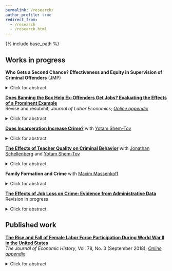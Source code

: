 ```yaml
---
permalink: /research/
author_profile: true
redirect_from:
  - /research
  - /research.html
---
```


{% include base_path %}

## Works in progress

**Who Gets a Second Chance? Effectiveness and Equity in Supervision of Criminal Offenders** (JMP)
<details><summary>Click for abstract</summary>
<dl><dd>Most convicted criminals are given probation instead of prison time: they return home and can return to work, but a technical rule violation such as not paying fees can land them in prison. In North Carolina, technical violations account for 40% of all prison spells and are 33% more common among black offenders. I use comprehensive administrative data to analyze the impacts of a 2011 reform that eliminated prison punishment for many kinds of technical violations. Overall prison entry rates due to rule violations in the first year of probation fell by 5.5 percentage points (p.p.)&mdash;a 33 percent decline&mdash;offset by a 2.0 p.p. average increase in arrests for new crimes, implying that about 40% of rule violators would have committed crimes. Comparing black and white probationers, however, I find a much larger reduction in rule-related imprisonments but only a slightly bigger rise in arrests for black probationers.  As a result, reducing rule-breaker incarceration eliminates the black-white gap in probationers' imprisonment rates without substantially impacting the black-white gap in criminal offending. To justify the state's use of technical rule violations, the social cost of black reoffenders' crime must be 50-100% larger than that of whites. I then use a competing hazards framework to quantify potential behavioral responses to weaker punishments for rule breaking and to compare the impacts of specific types of technical rules. I find that behavioral responses are negligible and that rules related to the payment of fees and fines are particularly ineffective in preventing future crimes and have large disparate impacts by race. Such rules continue to be used extensively in many states today.</dd></dl></details>

[**Does Banning the Box Help Ex-Offenders Get Jobs? Evaluating the Effects of a Prominent Example**](/files/btb_seattle_0418.pdf)  
Revise and resubmit, *Journal of Labor Economics*; [*Online appendix*](/files/btb_online_appendix_0418.pdf)
<details><summary>Click for abstract</summary>
<dl><dd>This paper uses merged administrative employment and conviction data to evaluate laws that restrict employers' information about job seekers' criminal records. I first show that records are barriers to employment: earnings decline 30% after a first conviction due to both less work overall and shifts to lower paying industries. However, I find that a 2013 Seattle law barring employers from examining job applicants' criminal records until after an initial screening had no impact on ex-offenders' employment or wages regardless of race. The results are consistent with ex-offenders applying only to jobs where a clean record is not a relevant qualification.</dd></dl></details>

[**Does Incarceration Increase Crime?**](https://yotamshemtov.github.io/files/YotamShemTov_JMP.pdf) with [Yotam Shem-Tov](https://yotamshemtov.github.io/index.html)    
<details><summary>Click for abstract</summary>
<dl><dd>This paper studies the causal effect of incarceration on reoffending using discontinuities in state sentencing guidelines and two decades of administrative records from North Carolina. A regression discontinuity analysis shows that one year of incarceration reduces the likelihood of committing new assault, property, and drug offenses within three years of conviction by 38%, 24%, and 20%, respectively. Incarceration sentences temporarily incapacitate offenders by removing them from society but can also influence post-release criminal behavior. To parse the non-linear and heterogeneous effects of these channels, we develop an econometric model of sentencing length and recidivism. Our model allows for Roy-style selection into sentencing on the basis of latent criminality. We propose a two-step control function estimator of the model parameters and show that our estimates accurately reproduce the reduced form effects of the sentencing discontinuities we study. Our parameter estimates indicate that incarceration has modest crime-reducing behavioral effects that are diminishing in incarceration length. A cost-benefit analysis suggests, however, that the benefit of reducing crime by lengthening sentences (through both incapacitation and behavioral channels) is outweighed by the large fiscal costs of incarceration.</dd></dl></details>

[**The Effects of Teacher Quality on Criminal Behavior**](https://drive.google.com/uc?export=pdf&id=1agkUuMjtPIPoQlgQEel3tVVofs2WFVsA) with [Jonathan Schellenberg](https://sites.google.com/view/jonathanschellenberg/home?authuser=0) and [Yotam Shem-Tov](https://yotamshemtov.github.io/index.html)  
<details><summary>Click for abstract</summary>
<dl><dd>This paper investigates the impact of teacher quality on future criminal behavior. Using a unique data set linking the universe of public school records to administrative criminal justice records for the state of North Carolina, we demonstrate strong associations between future criminal activity and early life education outcomes including test scores, attendance, and disciplinary records. We estimate value-added models measuring the causal impacts of teachers on short-run cognitive and non-cognitive outcomes in a multivariate random effects framework, and link these short-run effects to teacher effects on adult crime. We find that teachers primarily influence future crime through a non-cognitive channel, and that their cognitive and non-cognitive impacts are orthogonal. This result implies that test score-based measures miss an important component of the social value of teacher quality, suggesting scope for improved teacher assessment systems that also account for non-cognitive gains.</dd></dl></details>

**Family Formation and Crime** with [Maxim Massenkoff](http://maximmassenkoff.com)
<details><summary>Click for abstract</summary>
<dl><dd>While economists typically study the effects of punishments and taxes on crime and drug use, sociologists have long emphasized transformative "turning points" which strengthen social bonds and reduce deviant behavior. Using administrative data from Washington state, we perform a large-scale study of turning points, focusing on childbirth and marriage. Our event study analysis suggests that pregnancy is a strong inducement for fathers and especially mothers to reduce criminal behavior. For mothers, criminal offending drops precipitously in the first few months of pregnancy, stabilizing at half of pre-pregnancy levels three years after the birth. Men show a 25 percent decline beginning at the onset pregnancy; however, domestic violence arrests spike for fathers immediately after the birth. A design using stillbirths as counterfactuals suggests a causal role for children. In contrast, marriage marks the completion of a 50 percent decline in offending for both men and women. The data present a unique opportunity to test the implications of a dynamic rational addiction model, which suggests forward looking behavior among married and unmarried mothers.</dd></dl></details>

[**The Effects of Job Loss on Crime: Evidence from Administrative Data**](/files/jobloss_crime_ekr_vf.pdf)  
Revision in progress
<details><summary>Click for abstract</summary>
<dl><dd>This paper investigates the effects of job loss on recidivism using a novel merge of employer-employee wage data to administrative records on crime. I first use firm-level employment shocks to study the reduced form impact of job loss on offending. I then use a kink in unemployment insurance benefits to distinguish economic incentives from other factors, such as incapacitation through time spent at work, as a mechanism. I find that property crimes and domestic violence rise sharply after a layoff and remain elevated for up to two years. Economic incentives are an important mechanism, consistent with Becker-Ehrlich models.</dd></dl></details>



## Published work

[**The Rise and Fall of Female Labor Force Participation During World War II in the United States**](/files/rise_and_fall.pdf)  
*The Journal of Economic History*, Vol. 78, No. 3 (September 2018); [*Online appendix*](/files/rise_and_fall_online_appendix.pdf)
<details><summary>Click for abstract</summary>
<dl><dd>I use new data on employment and job placements during WWII to characterize the wartime surge in female work and its subsequent impact on female employment in the United States. The geography of female wartime work was primarily driven by industrial mobilization, not drafted men’s withdrawal from local labor markets. After the war, returning veterans and sharp cutbacks in war-related industries displaced many new female entrants, despite interest in continued work. As a result, areas most exposed to wartime work show limited overall effects on female labor force participation in 1950 and only marginal increases in durables manufacturing employment.</dd></dl></details>
